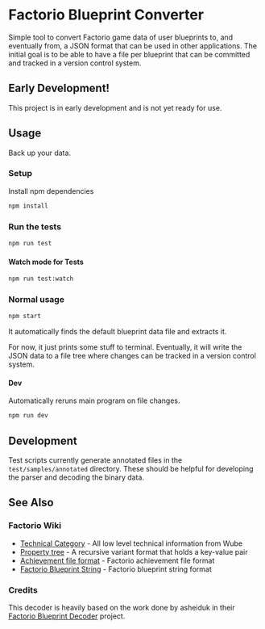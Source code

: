 # Factorio Blueprint Converter

Simple tool to convert Factorio game data of user blueprints to, and eventually from, a JSON format that can be used in other applications.
The initial goal is to be able to have a file per blueprint that can be committed and tracked in a version control system.

## Early Development!

This project is in early development and is not yet ready for use.

## Usage

Back up your data.

### Setup

Install npm dependencies

```bash
npm install
```

### Run the tests

```bash
npm run test
```

#### Watch mode for Tests

```bash
npm run test:watch
```

### Normal usage

```bash
npm start
```

It automatically finds the default blueprint data file and extracts it.

For now, it just prints some stuff to terminal.
Eventually, it will write the JSON data to a file tree where changes can be tracked in a version control system.

#### Dev

Automatically reruns main program on file changes.

```bash
npm run dev
```

## Development

Test scripts currently generate annotated files in the `test/samples/annotated` directory.
These should be helpful for developing the parser and decoding the binary data.

## See Also

### Factorio Wiki

- [Technical Category](https://wiki.factorio.com/Category:Technical) - All low level technical information from Wube
- [Property tree](https://wiki.factorio.com/Property_tree) - A recursive variant format that holds a key-value pair
- [Achievement file format](https://wiki.factorio.com/Achievement_file_format) - Factorio achievement file format
- [Factorio Blueprint String](https://wiki.factorio.com/Blueprint_string_format) - Factorio blueprint string format

### Credits

This decoder is heavily based on the work done by asheiduk in their [Factorio Blueprint Decoder](https://github.com/asheiduk/factorio-blueprint-decoder) project.
